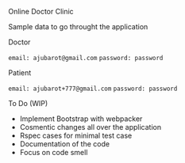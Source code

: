 Online Doctor Clinic 


Sample data to go throught the application

Doctor

`email: ajubarot@gmail.com`
`password: password`

Patient

`email: ajubarot+777@gmail.com`
`password: password`


To Do (WIP)

* Implement Bootstrap with webpacker
* Cosmentic changes all over the application
* Rspec cases for minimal test case
* Documentation of the code
* Focus on code smell
